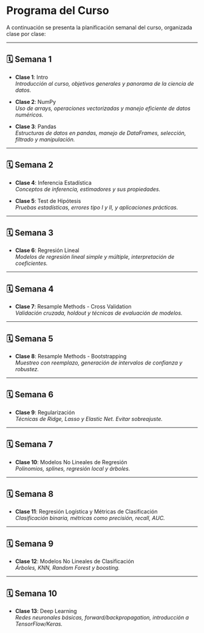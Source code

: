 # Programa del Curso

A continuación se presenta la planificación semanal del curso, organizada clase por clase:

---

## 🗓️ Semana 1

- **Clase 1**: Intro  
  _Introducción al curso, objetivos generales y panorama de la ciencia de datos._

- **Clase 2**: NumPy  
  _Uso de arrays, operaciones vectorizadas y manejo eficiente de datos numéricos._

- **Clase 3**: Pandas  
  _Estructuras de datos en pandas, manejo de DataFrames, selección, filtrado y manipulación._

---

## 🗓️ Semana 2

- **Clase 4**: Inferencia Estadística  
  _Conceptos de inferencia, estimadores y sus propiedades._

- **Clase 5**: Test de Hipótesis  
  _Pruebas estadísticas, errores tipo I y II, y aplicaciones prácticas._

---

## 🗓️ Semana 3

- **Clase 6**: Regresión Lineal  
  _Modelos de regresión lineal simple y múltiple, interpretación de coeficientes._

---

## 🗓️ Semana 4

- **Clase 7**: Resample Methods - Cross Validation  
  _Validación cruzada, holdout y técnicas de evaluación de modelos._

---

## 🗓️ Semana 5

- **Clase 8**: Resample Methods - Bootstrapping  
  _Muestreo con reemplazo, generación de intervalos de confianza y robustez._

---

## 🗓️ Semana 6

- **Clase 9**: Regularización  
  _Técnicas de Ridge, Lasso y Elastic Net. Evitar sobreajuste._

---

## 🗓️ Semana 7

- **Clase 10**: Modelos No Lineales de Regresión  
  _Polinomios, splines, regresión local y árboles._

---

## 🗓️ Semana 8

- **Clase 11**: Regresión Logística y Métricas de Clasificación  
  _Clasificación binaria, métricas como precisión, recall, AUC._

---

## 🗓️ Semana 9

- **Clase 12**: Modelos No Lineales de Clasificación  
  _Árboles, KNN, Random Forest y boosting._

---

## 🗓️ Semana 10

- **Clase 13**: Deep Learning  
  _Redes neuronales básicas, forward/backpropagation, introducción a TensorFlow/Keras._
